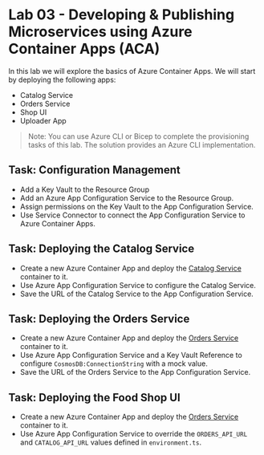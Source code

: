 # Lab 03 - Developing & Publishing Microservices using Azure Container Apps (ACA)

In this lab we will explore the basics of Azure Container Apps. We will start by deploying the following apps:

- Catalog Service
- Orders Service
- Shop UI
- Uploader App

>Note: You can use Azure CLI or Bicep to complete the provisioning tasks of this lab. The solution provides an Azure CLI implementation.

## Task: Configuration Management

- Add a Key Vault to the Resource Group
- Add an Azure App Configuration Service to the Resource Group. 
- Assign permissions on the Key Vault to the App Configuration Service.
- Use Service Connector to connect the App Configuration Service to Azure Container Apps.

## Task: Deploying the Catalog Service

- Create a new Azure Container App and deploy the [Catalog Service](/app/services/catalog-service/) container to it.
- Use Azure App Configuration Service to configure the Catalog Service. 
- Save the URL of the Catalog Service to the App Configuration Service.

## Task: Deploying the Orders Service

- Create a new Azure Container App and deploy the [Orders Service](/app//services/orders-service/) container to it.
- Use Azure App Configuration Service and a Key Vault Reference to configure `CosmosDB:ConnectionString` with a mock value.
- Save the URL of the Orders Service to the App Configuration Service.

## Task: Deploying the Food Shop UI

- Create a new Azure Container App and deploy the [Orders Service](/app/web/food-shop/) container to it.
- Use Azure App Configuration Service to override the `ORDERS_API_URL` and `CATALOG_API_URL` values defined in `environment.ts`.
